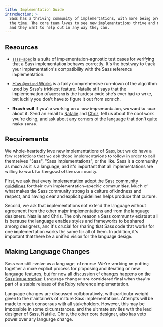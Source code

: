 ```yaml
---
title: Implementation Guide
introduction: >
  Sass has a thriving community of implementations, with more being produced all
  the time. The core team loves to see new implementations thrive and mature,
  and they want to help out in any way they can.
---
```


## Resources

* [`sass-spec`](https://github.com/sass/sass-spec) is a suite of
  implementation-agnostic test cases for verifying that a Sass implementation
  behaves correctly. It's the best way to track your implementation's
  compatibility with the Sass reference implementation.

* [How `@extend` Works](https://gist.github.com/nex3/7609394) is a fairly
  comprehensive run-down of the algorithm used by Sass's trickiest feature.
  Natalie still says that the implementation of `@extend` is the hardest code
  she's ever had to write, but luckily you don't have to figure it out from
  scratch.

* **Reach out!** If you're working on a new implementation, we want to hear
  about it. Send an email to [Natalie](mailto:nex342@gmail.com) and
  [Chris](mailto:chris@eppsteins.net), tell us about the cool work you're
  doing, and ask about any corners of the language that don't quite make
  sense.

## Requirements

We whole-heartedly love new implementations of Sass, but we do have a few
restrictions that we ask those implementations to follow in order to call
themselves "Sass", "Sass implementations", or the like. Sass is a community as
much as it is a language, and it's important that all implementations are
willing to work for the good of the community.

First, we ask that every implementation adopt the [Sass community
guidelines](/community-guidelines) for their own implementation-specific
communities. Much of what makes the Sass community strong is a culture of
kindness and respect, and having clear and explicit guidelines helps produce
that culture.

Second, we ask that implementations not extend the language without agreement
from the other major implementations and from the language designers, Natalie
and Chris. The only reason a Sass community exists at all is because the
language enables styles and frameworks to be shared among designers, and it's
crucial for sharing that Sass code that works for one implementation works the
same for all of them. In addition, it's important that there be a unified
vision for the language design.

## Making Language Changes

Sass can still evolve as a language, of course. We're working on putting
together a more explicit process for proposing and iterating on new language
features, but for now all discussion of changes happens on [the Sass issue
tracker](https://github.com/sass/sass/issues). Language changes are
considered final when they're part of a stable release of the Ruby reference
implementation.

Language changes are discussed collaboratively, with particular weight given
to the maintainers of mature Sass implementations. Attempts will be made to
reach consensus with all stakeholders. However, this may be impossible in
some circumstances, and the ultimate say lies with the lead designer of
Sass, Natalie. Chris, the other core designer, also has veto power over any
language change.
